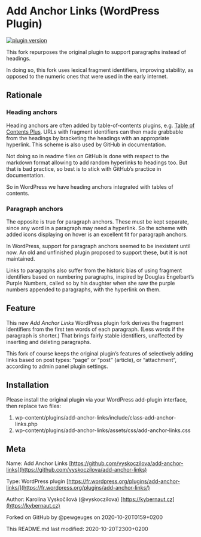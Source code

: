 # Add Anchor Links (WordPress Plugin)

[![plugin version](https://img.shields.io/wordpress/plugin/v/add-anchor-links.svg)](https://wordpress.org/plugins/add-anchor-links)

This fork repurposes the original plugin to support paragraphs instead of headings.

In doing so, this fork uses lexical fragment identifiers, improving stability, as opposed to the numeric ones that were used in the early internet.

## Rationale

### Heading anchors

Heading anchors are often added by table-of-contents plugins, e.g. [Table of Contents Plus](https://wordpress.org/plugins/table-of-contents-plus/). URLs with fragment identifiers can then made grabbable from the headings by bracketing the headings with an appropriate hyperlink. This scheme is also used by GitHub in documentation. 

Not doing so in readme files on GitHub is done with respect to the markdown format allowing to add random hyperlinks to headings too. But that is bad practice, so best is to stick with GitHub’s practice in documentation.

So in WordPress we have heading anchors integrated with tables of contents.

### Paragraph anchors

The opposite is true for paragraph anchors. These must be kept separate, since any word in a paragraph may need a hyperlink. So the scheme with added icons displaying on hover is an excellent fit for paragraph anchors.

In WordPress, support for paragraph anchors seemed to be inexistent until now. An old and unfinished plugin proposed to support these, but it is not maintained.

Links to paragraphs also suffer from the historic bias of using fragment identifiers based on numbering paragraphs, inspired by Douglas Engelbart’s Purple Numbers, called so by his daughter when she saw the purple numbers appended to paragraphs, with the hyperlink on them.

## Feature

This new *Add Anchor Links* WordPress plugin fork derives the fragment identifiers from the first ten words of each paragraph. (Less words if the paragraph is shorter.) That brings fairly stable identifiers, unaffected by inserting and deleting paragraphs.

This fork of course keeps the original plugin’s features of selectively adding links based on post types: “page” or “post” (article), or “attachment”, according to admin panel plugin settings.

## Installation

Please install the original plugin via your WordPress add-plugin interface, then replace two files:
1. wp-content/plugins/add-anchor-links/include/class-add-anchor-links.php
2. wp-content/plugins/add-anchor-links/assets/css/add-anchor-links.css


## Meta

Name: Add Anchor Links [https://github.com/vyskoczilova/add-anchor-links](https://github.com/vyskoczilova/add-anchor-links)

Type: WordPress plugin [https://fr.wordpress.org/plugins/add-anchor-links/](https://fr.wordpress.org/plugins/add-anchor-links/)

Author: Karolína Vyskočilová (@vyskoczilova) [https://kybernaut.cz](https://kybernaut.cz)

Forked on GitHub by @pewgeuges on 2020-10-20T0159+0200

This README.md last modified: 2020-10-20T2300+0200
